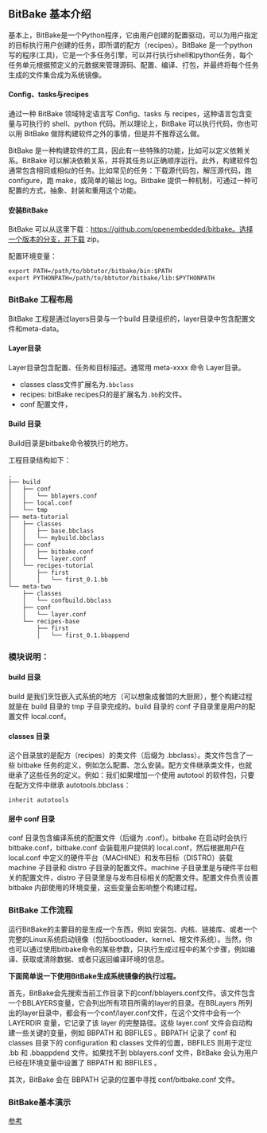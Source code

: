 ## BitBake 基本介绍

基本上，BitBake是一个Python程序，它由用户创建的配置驱动，可以为用户指定的目标执行用户创建的任务，即所谓的配方（recipes）。BitBake 是一个python 写的程序(工具)，它是一个多任务引擎，可以并行执行shell和python任务，每个任务单元根据预定义的元数据来管理源码、配置、编译、打包，并最终将每个任务生成的文件集合成为系统镜像。

#### Config、tasks与recipes

通过一种 BitBake 领域特定语言写 Config、tasks 与 recipes，这种语言包含变量与可执行的 shell、python 代码。所以理论上，BitBake 可以执行代码，你也可以用 BitBake 做除构建软件之外的事情，但是并不推荐这么做。

BitBake 是一种构建软件的工具，因此有一些特殊的功能，比如可以定义依赖关系。BitBake 可以解决依赖关系，并将其任务以正确顺序运行。此外，构建软件包通常包含相同或相似的任务。比如常见的任务：下载源代码包，解压源代码，跑 configure，跑 make，或简单的输出 log。Bitbake 提供一种机制，可通过一种可配置的方式，抽象、封装和重用这个功能。

#### 安装BitBake

BitBake 可以从这里下载：https://github.com/openembedded/bitbake。选择一个版本的分支，并下载 zip。

配置环境变量：

```shell
export PATH=/path/to/bbtutor/bitbake/bin:$PATH
export PYTHONPATH=/path/to/bbtutor/bitbake/lib:$PYTHONPATH
```

### BitBake 工程布局

BitBake 工程是通过layers目录与一个build 目录组织的，layer目录中包含配置文件和meta-data。

#### Layer目录

Layer目录包含配置、任务和目标描述。通常用 meta-xxxx 命令 Layer目录。

- classes  class文件扩展名为`.bbclass`
- recipes: bitBake recipes只的是扩展名为`.bb`的文件。
- conf 配置文件，

#### Build 目录

Build目录是bitbake命令被执行的地方。

工程目录结构如下：

```shell
.
├── build
│   ├── conf
│   │   └── bblayers.conf
│   ├── local.conf
│   └── tmp
├── meta-tutorial
│   ├── classes
│   │   ├── base.bbclass
│   │   └── mybuild.bbclass
│   ├── conf
│   │   ├── bitbake.conf
│   │   └── layer.conf
│   └── recipes-tutorial
│       ├── first
│       │   └── first_0.1.bb
└── meta-two
    ├── classes
    │   └── confbuild.bbclass
    ├── conf
    │   └── layer.conf
    └── recipes-base
        ├── first
        │   └── first_0.1.bbappend

```

### 模块说明：

#### build 目录

build 是我们烹饪嵌入式系统的地方（可以想象成餐馆的大厨房），整个构建过程就是在 build 目录的 tmp 子目录完成的。build 目录的 conf 子目录里是用户的配置文件 local.conf。

#### classes 目录

这个目录放的是配方（recipes）的类文件（后缀为 .bbclass）。类文件包含了一些 bitbake 任务的定义，例如怎么配置、怎么安装。配方文件继承类文件，也就继承了这些任务的定义。例如：我们如果增加一个使用 autotool 的软件包，只要在配方文件中继承 autotools.bbclass：

```shell
inherit autotools
```

#### 层中 conf 目录

conf 目录包含编译系统的配置文件（后缀为 .conf）。bitbake 在启动时会执行 bitbake.conf，bitbake.conf 会装载用户提供的 local.conf，然后根据用户在 local.conf 中定义的硬件平台（MACHINE）和发布目标（DISTRO）装载 machine 子目录和 distro 子目录的配置文件。machine 子目录里是与硬件平台相关的配置文件，distro 子目录里是与发布目标相关的配置文件。配置文件负责设置 bitbake 内部使用的环境变量，这些变量会影响整个构建过程。



### BitBake 工作流程

运行BitBake的主要目的是生成一个东西，例如 安装包、内核、链接库、或者一个完整的Linux系统启动镜像（包括bootloader、kernel、根文件系统）。当然，你也可以通过使用bitbake命令的某些参数，只执行生成过程中的某个步骤，例如编译、获取或清除数据、或者只返回编译环境的信息。

**下面简单说一下使用BitBake生成系统镜像的执行过程。**

首先，BitBake会先搜索当前工作目录下的conf/bblayers.conf文件。该文件包含一个BBLAYERS变量，它会列出所有项目所需的layer的目录。在BBLayers 所列出的layer目录中，都会有一个conf/layer.conf文件，在这个文件中会有一个LAYERDIR 变量，它记录了该 layer 的完整路径。这些 layer.conf 文件会自动构建一些关键的变量，例如 BBPATH 和 BBFILES 。BBPATH 记录了 conf 和 classes 目录下的 configuration 和 classes 文件的位置，BBFILES 则用于定位 .bb 和 .bbappdend 文件。如果找不到 bblayers.conf 文件，BitBake 会认为用户已经在环境变量中设置了 BBPATH 和 BBFILES 。

其次，BitBake 会在 BBPATH 记录的位置中寻找 conf/bitbake.conf 文件。

### BitBake基本演示

[参考](https://a4z.gitlab.io/docs/BitBake/guide.html)

























